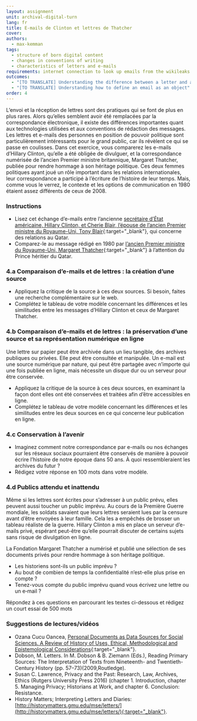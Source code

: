```yaml
---
layout: assignment
unit: archival-digital-turn
lang: fr
title: E-mails de Clinton et lettres de Thatcher
cover:
authors:
  - max-kemman
tags:
  - structure of born digital content
  - changes in conventions of writing
  - characteristics of letters and e-mails
requirements: internet connection to look up emails from the wikileaks Hillary Clinton Email Archive
outcomes:
  - "[TO TRANSLATE] Understanding the difference between a letter and an email"
  - "[TO TRANSLATE] Understanding how to define an email as an object"
order: 4
---
```


L’envoi et la réception de lettres sont des pratiques qui se font de plus en plus rares. Alors qu’elles semblent avoir été remplacées par la correspondance électronique, il existe des différences importantes quant aux technologies utilisées et aux conventions de rédaction des messages. Les lettres et e-mails des personnes en position de pouvoir politique sont particulièrement intéressants pour le grand public, car ils révèlent ce qui se passe en coulisses. Dans cet exercice, vous comparerez les e-mails d’Hillary Clinton, qu’elle a été obligée de divulguer, et la correspondance numérisée de l’ancien Premier ministre britannique, Margaret Thatcher, publiée pour rendre hommage à son héritage politique. Ces deux femmes politiques ayant joué un rôle important dans les relations internationales, leur correspondance a participé à l’écriture de l’histoire de leur temps. Mais, comme vous le verrez, le contexte et les options de communication en 1980 étaient assez différents de ceux de 2008.

<!-- more -->

<!-- briefing-student -->

### Instructions
<!-- section-contents -->

- Lisez cet échange d’e-mails entre l’ancienne [secrétaire d’État américaine, Hillary Clinton, et Cherie Blair, l’épouse de l’ancien Premier ministre du Royaume-Uni, Tony Blair](https://wikileaks.org/clinton-emails/emailid/23){:target="_blank"}, qui concerne des relations au Qatar.
- Comparez-le au message rédigé en 1980 par [l’ancien Premier ministre du Royaume-Uni, Margaret Thatcher](https://c59574e9047e61130f13-3f71d0fe2b653c4f00f32175760e96e7.ssl.cf1.rackcdn.com/801222%20MT%20to%20Zhaid%20%28529-163%29.pdf){:target="_blank"} à l’attention du Prince héritier du Qatar.

<!-- section -->

### 4.a Comparaison d’e-mails et de lettres : la création d’une source  
<!-- section-contents -->

- Appliquez la critique de la source à ces deux sources. Si besoin, faites une recherche complémentaire sur le web.
- Complétez le tableau de votre modèle concernant les différences et les similitudes entre les messages d’Hillary Clinton et ceux de Margaret Thatcher.

<!-- section -->

### 4.b Comparaison d’e-mails et de lettres : la préservation d’une source et sa représentation numérique en ligne 
<!-- section-contents -->

Une lettre sur papier peut être archivée dans un lieu tangible, des archives publiques ou privées. Elle peut être consultée et manipulée. Un e-mail est une source numérique par nature, qui peut être partagée avec n’importe qui une fois publiée en ligne, mais nécessite un disque dur ou un serveur pour être conservée.

- Appliquez la critique de la source à ces deux sources, en examinant la façon dont elles ont été conservées et traitées afin d’être accessibles en ligne.
- Complétez le tableau de votre modèle concernant les différences et les similitudes entre les deux sources en ce qui concerne leur publication en ligne.

<!-- section -->

### 4.c Conservation à l’avenir
<!-- section-contents -->

- Imaginez comment notre correspondance par e-mails ou nos échanges sur les réseaux sociaux pourraient être conservés de manière à pouvoir écrire l’histoire de notre époque dans 50 ans. À quoi ressembleraient les archives du futur ?
- Rédigez votre réponse en 100 mots dans votre modèle.

<!-- section -->

### 4.d Publics attendu et inattendu
<!-- section-contents -->

Même si les lettres sont écrites pour s’adresser à un public prévu, elles peuvent aussi toucher un public imprévu. Au cours de la Première Guerre mondiale, les soldats savaient que leurs lettres seraient lues par la censure avant d’être envoyées à leur famille. Cela les a empêchés de brosser un tableau réaliste de la guerre. Hillary Clinton a mis en place un serveur d’e-mails privé, espérant peut-être qu’elle pourrait discuter de certains sujets sans risque de divulgation en ligne.

La Fondation Margaret Thatcher a numérisé et publié une sélection de ses documents privés pour rendre hommage à son héritage politique.

- Les historiens sont-ils un public imprévu ?
- Au bout de combien de temps la confidentialité n’est-elle plus prise en compte ?
- Tenez-vous compte du public imprévu quand vous écrivez une lettre ou un e&#8209;mail&nbsp;?

Répondez à ces questions en parcourant les textes ci-dessous et rédigez un court essai de 500 mots

<!-- section -->

### Suggestions de lectures/vidéos
<!-- section-contents -->

- Ozana Cucu Oancea, [Personal Documents as Data Sources for Social Sciences. A Review of History of Uses, Ethical, Methodological and Epistemological Considerations](https://www.researchgate.net/publication/271383447_Personal_Documents_as_Data_Sources_for_Social_Sciences_A_Review_of_History_of_Uses_Ethical_Methodological_and_Epistemological_Considerations){:target="_blank"}.
- Dobson, M. Letters. In M. Dobson & B. Ziemann (Eds.), Reading Primary Sources: The Interpretation of Texts from Nineteenth- and Twentieth-Century History (pp. 57–73)(2009,Routledge).
- Susan C. Lawrence, Privacy and the Past: Research, Law, Archives, Ethics (Rutgers University Press 2016) (chapter 1. Introduction, chapter 5. Managing Privacy; Historians at Work, and chapter 6. Conclusion: Resistance.
- History Matters; Interpreting Letters and Diaries: [http://historymatters.gmu.edu/mse/letters/](http://historymatters.gmu.edu/mse/letters/){:target="_blank"}. 

<!-- briefing-teacher -->


